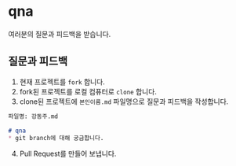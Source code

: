 # qna
여러분의 질문과 피드백을 받습니다.

## 질문과 피드백
1. 현재 프로젝트를 `fork` 합니다.
2. fork된 프로젝트를 로컬 컴퓨터로 `clone` 합니다.
3. clone된 프로젝트에 `본인이름.md` 파일명으로 질문과 피드백을 작성합니다.
  ```markdown
  파일명: 강동주.md
  
  # qna
  * git branch에 대해 궁금합니다.
  ```
4. Pull Request를 만들어 보냅니다.
